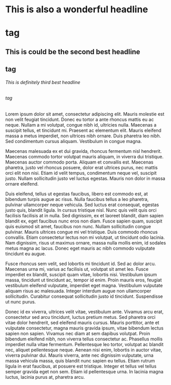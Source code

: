 # This is also a wonderful headline<h1> tag
## This is could be the second best headline <h2> tag
###### This is definitely third best headline <h6> tag


Lorem ipsum dolor sit amet, consectetur adipiscing elit. 
Mauris molestie est non velit feugiat tincidunt. Donec eu tortor a ante rhoncus mattis eu ac neque. Nullam a mi volutpat, congue nibh id, ultricies nulla. Maecenas a suscipit tellus, et tincidunt mi. Praesent ac elementum elit. Mauris eleifend massa a metus imperdiet, non ultrices nibh ornare. Duis pharetra leo nibh. Sed condimentum cursus aliquam. Vestibulum in congue magna.

Maecenas malesuada ex et dui gravida, rhoncus fermentum nisl hendrerit. 
Maecenas commodo tortor volutpat mauris aliquam, in viverra dui tristique. 
Maecenas auctor commodo porta. Aliquam et convallis est. Maecenas pharetra, justo vel rhoncus posuere, dolor erat ultrices purus, nec mattis orci elit non nisi. 
Etiam id velit tempus, condimentum neque vel, suscipit justo. Nullam sollicitudin justo vel luctus egestas. Mauris non dolor in massa ornare eleifend.

Duis eleifend, tellus ut egestas faucibus, libero est commodo est, at bibendum turpis augue ac risus. Nulla faucibus tellus a leo pharetra, pulvinar ullamcorper neque vehicula. 
Sed luctus erat consequat, egestas justo quis, blandit ligula. In cursus tristique nisl. Nunc quis velit quis orci facilisis facilisis at in nulla. Sed dignissim, ex et laoreet blandit, diam sapien blandit ex, eget faucibus nunc eros non diam. Fusce sapien quam, suscipit quis euismod sit amet, faucibus non nunc. Nullam sollicitudin congue pulvinar. Mauris ultrices congue mi vel tristique. 
Duis commodo rhoncus convallis. Etiam consectetur lectus non mi volutpat, ut tincidunt odio lacinia. Nam dignissim, risus ut maximus ornare, massa nulla mollis enim, id sodales metus magna ac lacus. Donec eget mauris ac nibh commodo vulputate tincidunt eu augue.

Fusce rhoncus sem velit, sed lobortis mi tincidunt id. 
Sed ac dolor arcu. Maecenas urna mi, varius ac facilisis ut, volutpat sit amet leo. 
Fusce imperdiet ex blandit, suscipit quam vitae, lobortis nisi. Vestibulum ipsum massa, tincidunt ut tincidunt ac, tempor id enim. Proin mauris eros, feugiat vestibulum eleifend vulputate, imperdiet eget magna. Vestibulum vulputate aliquam risus ac malesuada. Integer interdum augue non ullamcorper sollicitudin. Curabitur consequat sollicitudin justo id tincidunt. Suspendisse ut nunc purus.

Donec id ex viverra, ultrices velit vitae, vestibulum ante. Vivamus arcu erat, consectetur sed arcu tincidunt, luctus pretium metus. Sed pharetra orci vitae dolor hendrerit, sed eleifend mauris cursus. Mauris porttitor, ante et vulputate consectetur, magna mauris gravida ipsum, vitae bibendum lectus sapien non sapien. Vivamus nec diam at sem dapibus volutpat. Proin bibendum eleifend nibh, non viverra tellus consectetur ac. 
Phasellus mollis imperdiet nulla vitae fermentum. 
Pellentesque leo tortor, volutpat ac blandit nec, aliquet pellentesque neque. Aenean nisi enim, lobortis in auctor vitae, viverra pulvinar dui. Mauris viverra, ante nec dignissim vulputate, urna massa vehicula massa, quis blandit nunc sapien eu tellus. Etiam rutrum ligula in erat faucibus, at posuere est tristique. Integer et tellus vel tellus semper gravida eget non sem. Etiam id pellentesque urna. 
In lacinia magna luctus, lacinia purus at, pharetra arcu.